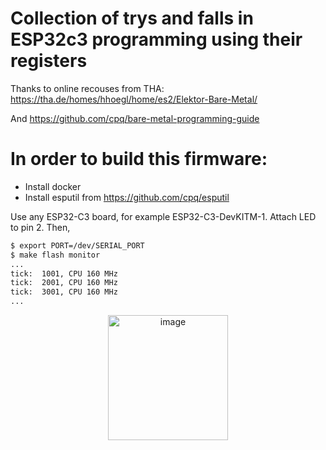 # Collection of trys and falls in ESP32c3 programming using their registers

Thanks to online recouses from THA: https://tha.de/homes/hhoegl/home/es2/Elektor-Bare-Metal/

And https://github.com/cpq/bare-metal-programming-guide

# In order to build this firmware:
- Install docker
- Install esputil from https://github.com/cpq/esputil

Use any ESP32-C3 board, for example ESP32-C3-DevKITM-1.
Attach LED to pin 2. Then,

```sh
$ export PORT=/dev/SERIAL_PORT
$ make flash monitor
...
tick:  1001, CPU 160 MHz
tick:  2001, CPU 160 MHz
tick:  3001, CPU 160 MHz
...
```


<div align="center">
  <img width="192" height="200" alt="image" src="https://media.tenor.com/2hKngpUf2vEAAAAj/jevil-deltarune.gif" />
</div>
